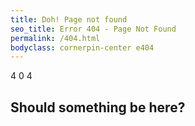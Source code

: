 ```yaml
---
title: Doh! Page not found
seo_title: Error 404 - Page Not Found
permalink: /404.html
bodyclass: cornerpin-center e404
---
```


<div class='middle'>
    <div class='h1 ubuntu'>
        <span class='zbounce'>4</span>
        <span class='zdrop2'>0</span>
        <span class='zbounce3'>4</span>
    </div>
    <h2 class='center vpad20 zbounce2'>
        Should something be here?
    </h2>
</div>
